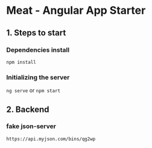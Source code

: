 # Meat - Angular App Starter

## 1. Steps to start

### Dependencies install

`npm install`

### Initializing the server

`ng serve` or `npm start`

## 2. Backend

### fake json-server

`https://api.myjson.com/bins/qg2wp`
